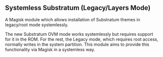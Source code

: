 ## Systemless Substratum (Legacy/Layers Mode)
 A Magisk module which allows installation of Substratum themes in legacy/root mode
systemlessly.

 The new Substratum OVM mode works systemlessly but requires support for it in the ROM.
For the rest, the Legacy mode, which requires root access, normally writes in the
system partition.
 This module aims to provide this functionality via Magisk in a systemless way.
